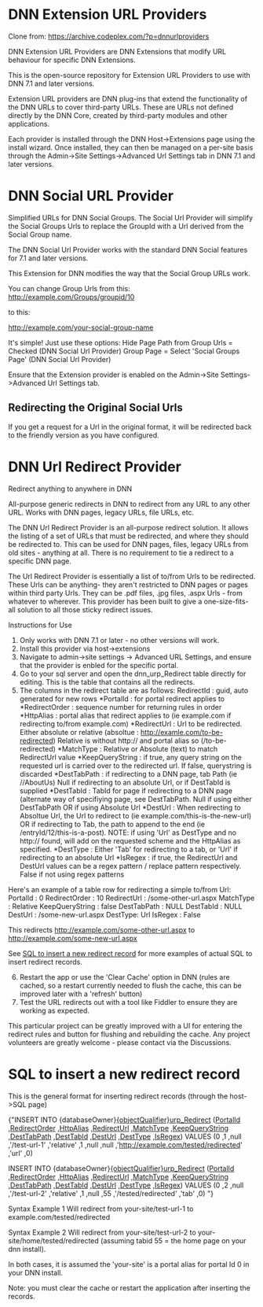# DNN Extension URL Providers

Clone from: https://archive.codeplex.com/?p=dnnurlproviders

DNN Extension URL Providers are DNN Extensions that modify URL behaviour for specific DNN Extensions.

This is the open-source repository for Extension URL Providers to use with DNN 7.1 and later versions.

Extension URL providers are DNN plug-ins that extend the functionality of the DNN URLs to cover third-party URLs. These are URLs not defined directly by the DNN Core, created by third-party modules and other applications.

Each provider is installed through the DNN Host->Extensions page using the install wizard. Once installed, they can then be managed on a per-site basis through the Admin->Site Settings->Advanced Url Settings tab in DNN 7.1 and later versions.

# DNN Social URL Provider

Simplified URLs for DNN Social Groups. The Social Url Provider will simplify the Social Groups Urls to replace the GroupId with a Url derived from the Social Group name.

The DNN Social Url Provider works with the standard DNN Social features for 7.1 and later versions.

This Extension for DNN modifies the way that the Social Group URLs work. 

You can change Group Urls from this:
http://example.com/Groups/groupid/10

to this:

http://example.com/your-social-group-name

It's simple! Just use these options:
Hide Page Path from Group Urls = Checked (DNN Social Url Provider)
Group Page = Select 'Social Groups Page' (DNN Social Url Provider)

Ensure that the Extension provider is enabled on the Admin->Site Settings->Advanced Url Settings tab.

## Redirecting the Original Social Urls

If you get a request for a Url in the original format, it will be redirected back to the friendly version as you have configured.

# DNN Url Redirect Provider

Redirect anything to anywhere in DNN

All-purpose generic redirects in DNN to redirect from any URL to any other URL.  Works with DNN pages, legacy URLs, file URLs, etc.

The DNN Url Redirect Provider is an all-purpose redirect solution.  It allows the listing of a set of URLs that must be redirected, and where they should be redirected to.  This can be used for DNN pages, files, legacy URLs from old sites - anything at all.  There is no requirement to tie a redirect to a specific DNN page.

The Url Redirect Provider is essentially a list of to/from Urls to be redirected. These Urls can be anything- they aren't restricted to DNN pages or pages within third party Urls. They can be .pdf files, .jpg files, .aspx Urls - from whatever to wherever. This provider has been built to give a one-size-fits-all solution to all those sticky redirect issues.

Instructions for Use

1. Only works with DNN 7.1 or later - no other versions will work.
2. Install this provider via host->extensions
3. Navigate to admin->site settings -> Advanced URL Settings, and ensure that the provider is enbled for the specific portal.
4. Go to your sql server and open the dnn_urp_Redirect table directly for editing. This is the table that contains all the redirects.
5. The columns in the redirect table are as follows:
RedirectId : guid, auto generated for new rows
*PortalId : for portal redirect applies to
*RedirectOrder : sequence number for returning rules in order
*HttpAlias : portal alias that redirect applies to (ie example.com if redirecting to/from example.com)
*RedirectUrl : Url to be redirected. Either absolute or relative (absoltue : http://examle.com/to-be-redirected) Relative is without http:// and portal alias so (/to-be-redirected)
*MatchType : Relative or Absolute (text) to match RedirectUrl value
*KeepQueryString : if true, any query string on the requested url is carried over to the redirected url. If false, querystring is discarded
*DestTabPath : if redirecting to a DNN page, tab Path (ie //AboutUs) Null if redirecting to an absolute Url, or if DestTabId is supplied
*DestTabId : TabId for page if redirecting to a DNN page (alternate way of specifiying page, see DestTabPath. Null if using either DestTabPath OR if using Absolute Url
*DestUrl : When redirecting to Absoltue Url, the Url to redirect to (ie example.com/this-is-the-new-url) OR if redirecting to Tab, the path to append to the end (ie /entryId/12/this-is-a-post). NOTE: if using 'Url' as DestType and no http:// found, will add on the requested scheme and the HttpAlias as specified.
*DestType : Either 'Tab' for redirecting to a tab, or 'Url' if redirecting to an absolute Url
*IsRegex : if true, the RedirectUrl and DestUrl values can be a regex pattern / replace pattern respectively. False if not using regex patterns

Here's an example of a table row for redirecting a simple to/from Url:
PortalId : 0
RedirectOrder : 10
RedirectUrl : /some-other-url.aspx
MatchType : Relative
KeepQueryString : false
DestTabPath : NULL
DestTabId : NULL
DestUrl : /some-new-url.aspx 
DestType: Url
IsRegex : False

This redirects http://example.com/some-other-url.aspx to http://example.com/some-new-url.aspx

See [SQL to insert a new redirect record](SQL-to-insert-a-new-redirect-record) for more examples of actual SQL to insert redirect records.

6. Restart the app or use the 'Clear Cache' option in DNN (rules are cached, so a restart currently needed to flush the cache, this can be improved later with a 'refresh' button)
7. Test the URL redirects out with a tool like Fiddler to ensure they are working as expected.

This particular project can be greatly improved with a UI for entering the redirect rules and button for flushing and rebuilding the cache. Any project volunteers are greatly welcome - please contact via the Discussions.


# SQL to insert a new redirect record

This is the general format for inserting redirect records (through the host->SQL page)

{"INSERT INTO {databaseOwner}[{objectQualifier}urp_Redirect]({objectQualifier}urp_Redirect)
           ([PortalId](PortalId)
           ,[RedirectOrder](RedirectOrder)
           ,[HttpAlias](HttpAlias)
           ,[RedirectUrl](RedirectUrl)
           ,[MatchType](MatchType)
           ,[KeepQueryString](KeepQueryString)
           ,[DestTabPath](DestTabPath)
           ,[DestTabId](DestTabId)
           ,[DestUrl](DestUrl)
           ,[DestType](DestType)
           ,[IsRegex](IsRegex))
     VALUES
           (0
           ,1
           ,null
           ,'/test-url-1'
           ,'relative'
           ,1
           ,null
           ,null
           ,'http://example.com/tested/redirected'
           ,'url'
           ,0)

INSERT INTO {databaseOwner}[{objectQualifier}urp_Redirect]({objectQualifier}urp_Redirect)
           ([PortalId](PortalId)
           ,[RedirectOrder](RedirectOrder)
           ,[HttpAlias](HttpAlias)
           ,[RedirectUrl](RedirectUrl)
           ,[MatchType](MatchType)
           ,[KeepQueryString](KeepQueryString)
           ,[DestTabPath](DestTabPath)
           ,[DestTabId](DestTabId)
           ,[DestUrl](DestUrl)
           ,[DestType](DestType)
           ,[IsRegex](IsRegex))
     VALUES
           (0
           ,2
           ,null
           ,'/test-url-2'
           ,'relative'
           ,1
           ,null
           ,55
           ,'/tested/redirected'
           ,'tab'
           ,0)
"}

Syntax Example 1 
Will redirect from your-site/test-url-1 to example.com/tested/redirected

Syntax Example 2
Will redirect from your-site/test-url-2 to your-site/home/tested/redirected (assuming tabid 55 = the home page on your dnn install).

In both cases, it is assumed the 'your-site' is a portal alias for portal Id 0 in your DNN install.

Note: you must clear the cache or restart the application after inserting the records.
